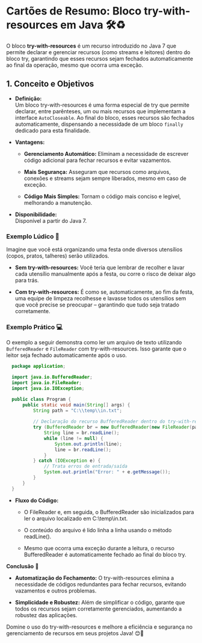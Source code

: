 # Cartões de Resumo: Bloco try-with-resources em Java 🛠️♻️

  O bloco **try-with-resources** é um recurso introduzido no Java 7 que permite declarar e gerenciar recursos (como streams e leitores) dentro do bloco try, garantindo que esses recursos sejam fechados automaticamente ao final da operação, mesmo que ocorra uma exceção.


## 1. Conceito e Objetivos

  - **Definição:**  
   Um bloco try-with-resources é uma forma especial de try que permite declarar, entre parênteses, um ou mais recursos que implementam a interface `AutoCloseable`. Ao final do bloco, esses recursos são fechados automaticamente, dispensando a necessidade de um bloco `finally` dedicado para esta finalidade.


  - **Vantagens:**  
  
    - **Gerenciamento Automático:** Eliminam a necessidade de escrever código adicional para fechar recursos e evitar vazamentos.
  
    - **Mais Segurança:** Asseguram que recursos como arquivos, conexões e streams sejam sempre liberados, mesmo em caso de exceção.
  
    - **Código Mais Simples:** Tornam o código mais conciso e legível, melhorando a manutenção.


  - **Disponibilidade:**  
    Disponível a partir do Java 7.


### Exemplo Lúdico 🎉
  Imagine que você está organizando uma festa onde diversos utensílios (copos, pratos, talheres) serão utilizados.  

   - **Sem try-with-resources:** Você teria que lembrar de recolher e lavar cada utensílio manualmente após a festa, ou corre o risco de deixar algo para trás.  
  
  - **Com try-with-resources:** É como se, automaticamente, ao fim da festa, uma equipe de limpeza recolhesse e lavasse todos os utensílios sem que você precise se preocupar – garantindo que tudo seja tratado corretamente.


### Exemplo Prático 💻
  O exemplo a seguir demonstra como ler um arquivo de texto utilizando `BufferedReader` e `FileReader` com try-with-resources. Isso garante que o leitor seja fechado automaticamente após o uso.


  ```java
    package application;

    import java.io.BufferedReader;
    import java.io.FileReader;
    import java.io.IOException;

    public class Program {
        public static void main(String[] args) {
            String path = "C:\\temp\\in.txt";
            
            // Declaração do recurso BufferedReader dentro do try-with-resources.
            try (BufferedReader br = new BufferedReader(new FileReader(path))) {
                String line = br.readLine();
                while (line != null) {
                    System.out.println(line);
                    line = br.readLine();
                }
            } catch (IOException e) {
                // Trata erros de entrada/saída
                System.out.println("Error: " + e.getMessage());
            }
        }
    }
  ```


  - **Fluxo do Código:**

    - O FileReader e, em seguida, o BufferedReader são inicializados para ler o arquivo localizado em C:\temp\in.txt.

    - O conteúdo do arquivo é lido linha a linha usando o método readLine().

    - Mesmo que ocorra uma exceção durante a leitura, o recurso BufferedReader é automaticamente fechado ao final do bloco try.


**Conclusão** 🏁


  - **Automatização do Fechamento:**
    O try-with-resources elimina a necessidade de códigos redundantes para fechar recursos, evitando vazamentos e outros problemas.


  - **Simplicidade e Robustez:**
   Além de simplificar o código, garante que todos os recursos sejam corretamente gerenciados, aumentando a robustez das aplicações.


Domine o uso do try-with-resources e melhore a eficiência e segurança no gerenciamento de recursos em seus projetos Java! 😊🚀